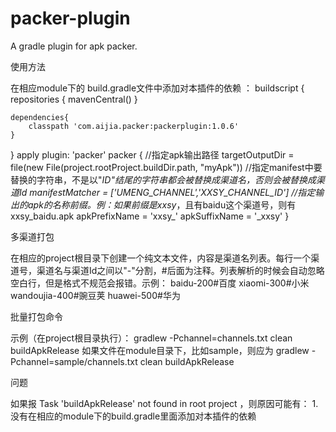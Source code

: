 # packer-plugin
A gradle plugin for apk packer.

使用方法

在相应module下的 build.gradle文件中添加对本插件的依赖 ：
buildscript {
    repositories {
        mavenCentral()
    }

    dependencies{
        classpath 'com.aijia.packer:packerplugin:1.0.6'
    }
}
apply plugin: 'packer'
packer {
    //指定apk输出路径
    targetOutputDir = file(new File(project.rootProject.buildDir.path, "myApk"))
    //指定manifest中要替换的字符串，不是以"_ID"结尾的字符串都会被替换成渠道名，否则会被替换成渠道Id
    manifestMatcher = ['UMENG_CHANNEL','XXSY_CHANNEL_ID']
    //指定输出的apk的名称前缀。例：如果前缀是xxsy_，且有baidu这个渠道号，则有xxsy_baidu.apk
    apkPrefixName = 'xxsy_'
    apkSuffixName = '_xxsy'
}


多渠道打包

在相应的project根目录下创建一个纯文本文件，内容是渠道名列表。每行一个渠道号，渠道名与渠道Id之间以"-"分割，#后面为注释。列表解析的时候会自动忽略空白行，但是格式不规范会报错。示例：
baidu-200#百度
xiaomi-300#小米
wandoujia-400#豌豆荚
huawei-500#华为


批量打包命令

示例（在project根目录执行）：
gradlew -Pchannel=channels.txt clean buildApkRelease
如果文件在module目录下，比如sample，则应为
gradlew -Pchannel=sample/channels.txt clean buildApkRelease


问题

如果报 Task 'buildApkRelease' not found in root project ，则原因可能有：
1.没有在相应的module下的build.gradle里面添加对本插件的依赖
